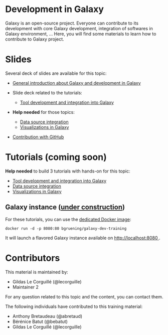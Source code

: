 Development in Galaxy
=====================

Galaxy is an open-source project. Everyone can contribute to its development with core Galaxy development, integration of softwares in Galaxy environment, ...
Here, you will find some materials to learn how to contribute to Galaxy project.


# Slides

Several deck of slides are available for this topic:

- [General introduction about Galaxy and development in Galaxy](http://bgruening.github.io/training-material/Dev-Corner/slides/)
- Slide deck related to the tutorials:
    - [Tool development and integration into Galaxy](http://bgruening.github.io/training-material/Dev-Corner/slides/tool_integration.html)


- **Help needed** for those topics:
    - [Data source integration](http://bgruening.github.io/training-material/Dev-Corner/slides/data_source_integration.html)
    - [Visualizations in Galaxy](http://bgruening.github.io/training-material/Dev-Corner/slides/visualizations.html)

- [Contribution with GitHub](http://bgruening.github.io/training-material/Dev-Corner/slides/github_contribution.html)

# Tutorials (coming soon)

**Help needed** to build 3 tutorials with hands-on for this topic:

- [Tool development and integration into Galaxy](https://github.com/bgruening/training-material/issues/74)
- [Data source integration](https://github.com/bgruening/training-material/issues/76)
- [Visualizations in Galaxy](https://github.com/bgruening/training-material/issues/77)

## Galaxy instance ([under construction](https://github.com/bgruening/training-material/issues/78))

For these tutorials, you can use the [dedicated Docker image](docker/README.md):

```
docker run -d -p 8080:80 bgruening/galaxy-dev-training
```

It will launch a flavored Galaxy instance available on
[http://localhost:8080 ](http://localhost:8080).

# Contributors

This material is maintained by:

- Gildas Le Corguillé (@lecorguille)
- Maintainer 2

For any question related to this topic and the content, you can contact them.

The following individuals have contributed to this training material:

- Anthony Bretaudeau (@abretaud)
- Bérénice Batut (@bebatut)
- Gildas Le Corguillé (@lecorguille)
